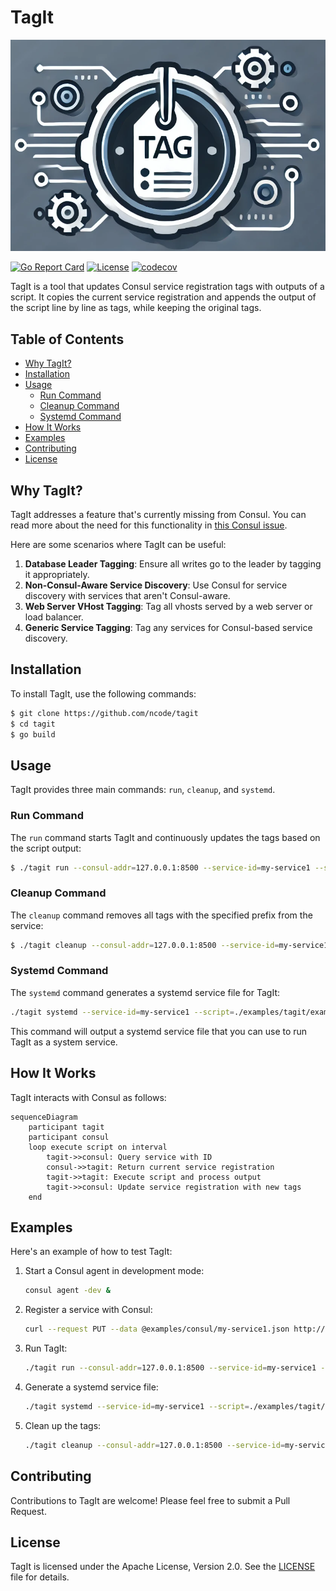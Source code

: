 # TagIt
![Logo](logo.png)

[![Go Report Card](https://goreportcard.com/badge/github.com/ncode/tagit)](https://goreportcard.com/report/github.com/ncode/tagit)
[![License](https://img.shields.io/badge/License-Apache_2.0-blue.svg)](https://opensource.org/licenses/Apache-2.0)
[![codecov](https://codecov.io/gh/ncode/tagit/graph/badge.svg?token=ISXEH274YD)](https://codecov.io/gh/ncode/tagit)

TagIt is a tool that updates Consul service registration tags with outputs of a script. It copies the current service registration and appends the output of the script line by line as tags, while keeping the original tags.

## Table of Contents

- [Why TagIt?](#why-tagit)
- [Installation](#installation)
- [Usage](#usage)
  - [Run Command](#run-command)
  - [Cleanup Command](#cleanup-command)
  - [Systemd Command](#systemd-command)
- [How It Works](#how-it-works)
- [Examples](#examples)
- [Contributing](#contributing)
- [License](#license)

## Why TagIt?

TagIt addresses a feature that's currently missing from Consul. You can read more about the need for this functionality in [this Consul issue](https://github.com/hashicorp/consul/issues/1048).

Here are some scenarios where TagIt can be useful:

1. **Database Leader Tagging**: Ensure all writes go to the leader by tagging it appropriately.
2. **Non-Consul-Aware Service Discovery**: Use Consul for service discovery with services that aren't Consul-aware.
3. **Web Server VHost Tagging**: Tag all vhosts served by a web server or load balancer.
4. **Generic Service Tagging**: Tag any services for Consul-based service discovery.

## Installation

To install TagIt, use the following commands:

```bash
$ git clone https://github.com/ncode/tagit
$ cd tagit
$ go build
```

## Usage

TagIt provides three main commands: `run`, `cleanup`, and `systemd`.

### Run Command

The `run` command starts TagIt and continuously updates the tags based on the script output:

```bash
$ ./tagit run --consul-addr=127.0.0.1:8500 --service-id=my-service1 --script=./examples/tagit/example.sh --interval=5s --tag-prefix=tagit
```

### Cleanup Command

The `cleanup` command removes all tags with the specified prefix from the service:

```bash
$ ./tagit cleanup --consul-addr=127.0.0.1:8500 --service-id=my-service1 --tag-prefix=tagit
```

### Systemd Command

The `systemd` command generates a systemd service file for TagIt:

```bash
./tagit systemd --service-id=my-service1 --script=./examples/tagit/example.sh --tag-prefix=tagit --interval=5s --user=tagit --group=tagit
```

This command will output a systemd service file that you can use to run TagIt as a system service.

## How It Works

TagIt interacts with Consul as follows:

```mermaid
sequenceDiagram
    participant tagit
    participant consul
    loop execute script on interval
        tagit->>consul: Query service with ID
        consul->>tagit: Return current service registration
        tagit->>tagit: Execute script and process output
        tagit->>consul: Update service registration with new tags
    end
```

## Examples

Here's an example of how to test TagIt:

1. Start a Consul agent in development mode:
   ```bash
   consul agent -dev &
   ```

2. Register a service with Consul:
   ```bash
   curl --request PUT --data @examples/consul/my-service1.json http://127.0.0.1:8500/v1/agent/service/register
   ```

3. Run TagIt:
   ```bash
   ./tagit run --consul-addr=127.0.0.1:8500 --service-id=my-service1 --script=./examples/tagit/example.sh --interval=5s --tag-prefix=tagit
   ```

4. Generate a systemd service file:
   ```bash
   ./tagit systemd --service-id=my-service1 --script=./examples/tagit/example.sh --tag-prefix=tagit --interval=5s --user=tagit --group=tagit > /etc/systemd/system/tagit-my-service1.service
   ```

5. Clean up the tags:
   ```bash
   ./tagit cleanup --consul-addr=127.0.0.1:8500 --service-id=my-service1 --tag-prefix=tagit
   ```

## Contributing

Contributions to TagIt are welcome! Please feel free to submit a Pull Request.

## License

TagIt is licensed under the Apache License, Version 2.0. See the [LICENSE](LICENSE) file for details.
